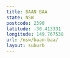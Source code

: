 ```yaml
---
title: BAAN BAA
state: NSW
postcode: 2390
latitude: -30.413331
longitude: 149.767538
url: /nsw/baan-baa/
layout: suburb
---
```

